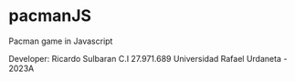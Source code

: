 # pacmanJS
Pacman game in Javascript

Developer: Ricardo Sulbaran C.I 27.971.689 
Universidad Rafael Urdaneta - 2023A
